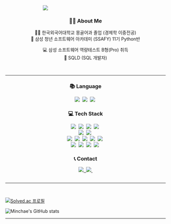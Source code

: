 <div align="center" style="width: 50%">
  <img align="center" src="https://github.com/user-attachments/assets/2ac01cf4-36fd-4526-ab84-e4c7f65856e7" />
</div>

<h3 align="center">👩‍💻 About Me </h3>

<div align="center">
👩‍🎓 한국외국어대학교 몽골어과 졸업 (경제학 이중전공)
<br>
🏫 삼성 청년 소프트웨어 아카데미 (SSAFY) 11기 Python반
<br>

💻 삼성 소프트웨어 역량테스트 B형(Pro) 취득
<br>
💾 SQLD (SQL 개발자)

<br>

</div>

---

<h3 align="center">📚 Language</h3>
<div align="center">
    <img src="https://img.shields.io/badge/python-3776AB?style=for-the-badge&logo=python&logoColor=white">&nbsp;
    <img src="https://img.shields.io/badge/java-007396?style=for-the-badge&logo=java&logoColor=white">&nbsp;
    <img src="https://img.shields.io/badge/javascript-F7DF1E?style=for-the-badge&logo=javascript&logoColor=white">&nbsp;
</div>
<h3 align="center">💻 Tech Stack</h3>
<div align="center">
    <img src="https://img.shields.io/badge/spring-6DB33F?style=for-the-badge&logo=spring&logoColor=black">&nbsp;
    <img src="https://img.shields.io/badge/springboot-6DB33F?style=for-the-badge&logo=springboot&logoColor=white">&nbsp;
    <img src="https://img.shields.io/badge/gradle-02303A?style=for-the-badge&logo=gradle&logoColor=white">&nbsp;
    <img src="https://img.shields.io/badge/django-092E20?style=for-the-badge&logo=django&logoColor=white">&nbsp;
<br>
    <img src="https://img.shields.io/badge/mysql-4479A1?style=for-the-badge&logo=mysql&logoColor=black">&nbsp;
    <img src="https://img.shields.io/badge/sqlite-003B57?style=for-the-badge&logo=sqlite&logoColor=white">&nbsp;
<br>
    <img src="https://img.shields.io/badge/React-61DAFB?style=for-the-badge&logo=React&logoColor=black">&nbsp;
    <img src="https://img.shields.io/badge/typescript-3178C6?style=for-the-badge&logo=typescript&logoColor=white">&nbsp;
    <img src="https://img.shields.io/badge/vue3-4FC08D?style=for-the-badge&logo=vue.js&logoColor=white">&nbsp;
    <img src="https://img.shields.io/badge/tailwind-06B6D4?style=for-the-badge&logo=tailwindcss&logoColor=white">&nbsp;
    <img src="https://img.shields.io/badge/webRTC-333333?style=for-the-badge&logo=webrtc&logoColor=white">&nbsp;
<br>
<img src="https://img.shields.io/badge/github-181717?style=for-the-badge&logo=github&logoColor=white">&nbsp;
<img src="https://img.shields.io/badge/gitlab-FC6D26?style=for-the-badge&logo=gitlab&logoColor=white">&nbsp;
<img src="https://img.shields.io/badge/notion-000000?style=for-the-badge&logo=notion&logoColor=white">&nbsp;
<img src="https://img.shields.io/badge/figma-F24E1E?style=for-the-badge&logo=figma&logoColor=white">&nbsp;
</div>
<h3 align="center">📞 Contact</h3>
<div align="center"> 
  <a href="https://kiminchae.tistory.com/">
    <img src="https://img.shields.io/badge/tistory-000000?style=for-the-badge&logo=tistory&logoColor=white">&nbsp;
  </a>
  <a href="mailto:kiminchae@naver.com">
    <img src="https://img.shields.io/badge/email-EA4335?style=for-the-badge&logo=gmail&logoColor=white">&nbsp;
  </a>
</div>

<br>

---

<br>

[![Solved.ac
프로필](http://mazassumnida.wtf/api/v2/generate_badge?boj=kiminchae)](https://solved.ac/kiminchae)

![Minchae's GitHub stats](https://github-readme-stats.vercel.app/api?username=k1minchae&show_icons=true&theme=radical)

---
